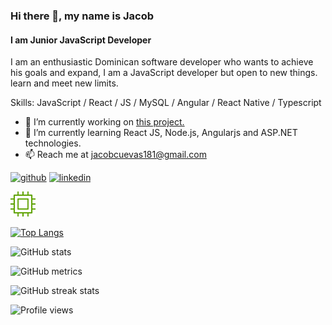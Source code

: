 ### Hi there 👋, my name is Jacob
#### I am Junior JavaScript Developer

I am an enthusiastic Dominican software developer who wants to achieve his goals and expand, I am a JavaScript developer but open to new things. learn and meet new limits.

Skills: JavaScript / React / JS / MySQL / Angular / React Native / Typescript

- 🔭 I’m currently working on <A href="https://github.com/jacox02/Jobify.git">this project.<a/>
- 🌱 I’m currently learning React JS, Node.js, Angularjs and ASP.NET technologies.
- 📫 Reach me at jacobcuevas181@gmail.com

[<img src='https://cdn.jsdelivr.net/npm/simple-icons@3.0.1/icons/github.svg' alt='github' height='40'>](https://github.com/jacox02) [<img src='https://cdn.jsdelivr.net/npm/simple-icons@3.0.1/icons/linkedin.svg' alt='linkedin' height='40'>](https://www.linkedin.com/in/jacob-cuevas-7331351a0/)

<a href='https://docs.github.com/en/developers'><img src='https://raw.githubusercontent.com/acervenky/animated-github-badges/master/assets/devbadge.gif' width='40' height='40'></a>

[![Top Langs](https://github-readme-stats.vercel.app/api/top-langs/?username=jacox02)](https://github.com/anuraghazra/github-readme-stats)

![GitHub stats](https://github-readme-stats.vercel.app/api?username=jacox02&show_icons=true)

![GitHub metrics](https://metrics.lecoq.io/jacox02)

![GitHub streak stats](https://github-readme-streak-stats.herokuapp.com/?user=jacox02)

![Profile views](https://gpvc.arturio.dev/jacox02)
